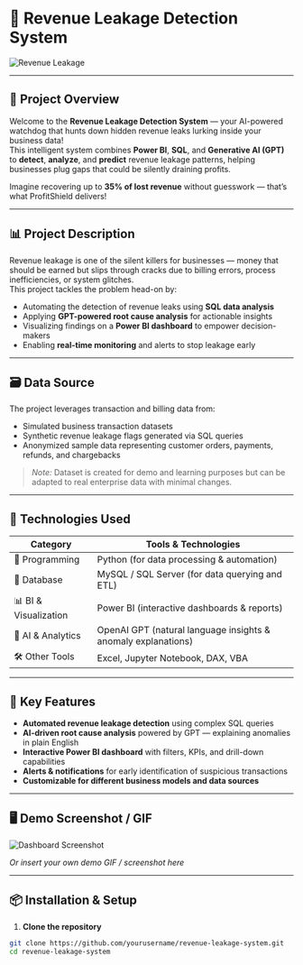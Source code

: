 # 💸 Revenue Leakage Detection System

![Revenue Leakage](https://media.giphy.com/media/qgQUggAC3Pfv687qPC/giphy.gif)

---

## 🚀 Project Overview

Welcome to the **Revenue Leakage Detection System** — your AI-powered watchdog that hunts down hidden revenue leaks lurking inside your business data!  
This intelligent system combines **Power BI**, **SQL**, and **Generative AI (GPT)** to **detect**, **analyze**, and **predict** revenue leakage patterns, helping businesses plug gaps that could be silently draining profits.  

Imagine recovering up to **35% of lost revenue** without guesswork — that’s what ProfitShield delivers!

---

## 📊 Project Description

Revenue leakage is one of the silent killers for businesses — money that should be earned but slips through cracks due to billing errors, process inefficiencies, or system glitches.  
This project tackles the problem head-on by:

- Automating the detection of revenue leaks using **SQL data analysis**  
- Applying **GPT-powered root cause analysis** for actionable insights  
- Visualizing findings on a **Power BI dashboard** to empower decision-makers  
- Enabling **real-time monitoring** and alerts to stop leakage early

---

## 🗃️ Data Source

The project leverages transaction and billing data from:

- Simulated business transaction datasets  
- Synthetic revenue leakage flags generated via SQL queries  
- Anonymized sample data representing customer orders, payments, refunds, and chargebacks  

> *Note:* Dataset is created for demo and learning purposes but can be adapted to real enterprise data with minimal changes.

---

## 🧰 Technologies Used

| Category        | Tools & Technologies                                |
|-----------------|----------------------------------------------------|
| 🐍 Programming   | Python (for data processing & automation)          |
| 🐘 Database      | MySQL / SQL Server (for data querying and ETL)     |
| 📊 BI & Visualization | Power BI (interactive dashboards & reports)       |
| 🤖 AI & Analytics | OpenAI GPT (natural language insights & anomaly explanations) |
| 🛠️ Other Tools   | Excel, Jupyter Notebook, DAX, VBA                   |

---

## 🎯 Key Features

- **Automated revenue leakage detection** using complex SQL queries  
- **AI-driven root cause analysis** powered by GPT — explaining anomalies in plain English  
- **Interactive Power BI dashboard** with filters, KPIs, and drill-down capabilities  
- **Alerts & notifications** for early identification of suspicious transactions  
- **Customizable for different business models and data sources**

---

## 🖥️ Demo Screenshot / GIF

![Dashboard Screenshot](https://github.com/yourusername/revenue-leakage-system/assets/your-screenshot.png)

*Or insert your own demo GIF / screenshot here*

---

## 📦 Installation & Setup

1. **Clone the repository**  
```bash
git clone https://github.com/yourusername/revenue-leakage-system.git
cd revenue-leakage-system
